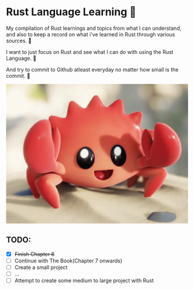 # Rust Language Learning 🦀

My compilation of Rust learnings and topics from what I can understand, and also to keep a record on what i've learned in Rust through various sources. 🦀

I want to just focus on Rust and see what I can do with using the Rust Language. 🦀

And try to commit to Github atleast everyday no matter how small is the commit. 🦀

![Ferris the Crab](image.png)

<!-- Task List -->
## TODO:
* [x] ~~Finish Chapter 6~~
* [ ] Continue with The Book(Chapter 7 onwards)
* [ ] Create a small project
* [ ] ...
* [ ] Attempt to create some medium to large project with Rust